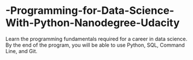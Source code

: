 # -Programming-for-Data-Science-With-Python-Nanodegree-Udacity
Learn the programming fundamentals required for a career in data science. By the end of the program, you will be able to use Python, SQL, Command Line, and Git.
